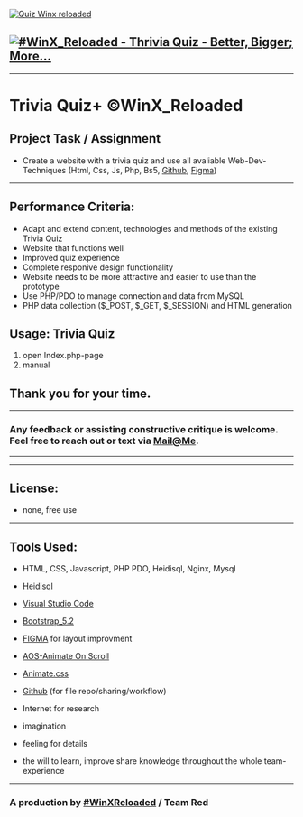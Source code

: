 
[![Quiz Winx reloaded](https://media.istockphoto.com/id/1223692043/vector/quiz-neon-text-banner-on-brick-wall-questions-team-game-quiz-night-poster-pub-neon-signboard.jpg?s=612x612&w=0&k=20&c=eqCWw4lF_ypcD9xKy7pu5QBNeqLASUWYnKZVdIjzNyc=)](https://github.com/svenbledt/WinX_RELOADED "Go to repo!")


[![#WinX_Reloaded - Thrivia Quiz - Better, Bigger; More...](https://img.shields.io/static/v1?label=%23WinX_Reloaded&message=Thrivia+Quiz+-+Better%2C+Bigger%3B+More...&color=2ea44f&style=for-the-badge)](https://github.com/svenbledt/WinX_RELOADED)
---

---
# Trivia Quiz+ &#169;WinX_Reloaded
## Project Task / Assignment 
* Create a website with a trivia quiz and use all avaliable Web-Dev-Techniques (Html, Css, Js, Php, Bs5, [Github](https://github.com/Gaudenz77/Smart_Is_Beautiful_Project), [Figma](https://www.figma.com/file/8QEAAFkEbpSOTPGylIn5TE/Smart-Is-Beautiful---Figma?node-id=0%3A1&t=njYADqtgww2a73Bh-1))
----


## Performance Criteria:
<ul>
<li>Adapt and extend content, technologies and methods of the existing Trivia Quiz</li>
<li>Website that functions well</li>
<li>Improved quiz experience</li>
<li>Complete responive design functionality</li>
<li>Website needs to be more attractive and easier to use than the prototype</li>
<li>Use PHP/PDO to manage connection and data from MySQL</li>
<li>PHP data collection ($_POST, $_GET, $_SESSION) and HTML generation</li>
</ul>

## Usage: Trivia Quiz
<ol>
<li>open Index.php-page</li>
<li>manual</li>
</ol>

## Thank you for your time.
---
### Any feedback or assisting constructive critique is welcome.<br> Feel free to reach out or text via [Mail@Me](mailto:gaudenzraiber@yahoo.de).
----
----
## License:
* none, free use
----
## Tools Used:
* HTML, CSS, Javascript, PHP PDO, Heidisql, Nginx, Mysql
* [Heidisql](https://www.heidisql.com//)

* [Visual Studio Code](https://code.visualstudio.com/)
* [Bootstrap_5.2](https://getbootstrap.com/)
* [FIGMA](https://) for layout improvment
* [AOS-Animate On Scroll](https://michalsnik.github.io/aos/)
* [Animate.css](https://animate.style/)
* [Github](https://github.com/svenbledt/WinX_RELOADED) (for file repo/sharing/workflow)
* Internet for research
* imagination 
* feeling for details
* the will to learn, improve share knowledge throughout the whole team-experience

----
### A production by [#WinXReloaded](https://github.com/svenbledt/WinX_RELOADED) / Team Red  